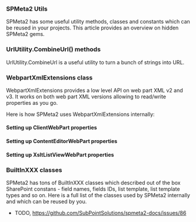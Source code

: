 ﻿---
Title: Utils
FileName: utils.html
---
### SPMeta2 Utils

SPMeta2 has some useful utility methods, classes and constants which can be reused in your projects. 
This article provides an overview on hidden SPMeta2 gems.

### UrlUtility.CombineUrl() methods

UrlUtility.CombineUrl is a useful utility to turn a bunch of strings into URL.

<a href="_samples/Utils-UrlConcatenation.sample-ref"></a>

### WebpartXmlExtensions class
WebpartXmlExtensions provides a low level API on web part XML v2 and v3. It works on both web part XML versions allowing to read/write properties as you go.

Here is how SPMeta2 uses WebpartXmlExtensions internally:

#### Setting up ClientWebPart properties
<a href="_samples/Utils-ClientWebPartSetup.sample-ref"></a>

#### Setting up ContentEditorWebPart properties
<a href="_samples/Utils-ContentEditorWebPartSetup.sample-ref"></a>

#### Setting up XsltListViewWebPart properties
<a href="_samples/Utils-XsltListViewWebPartSetup.sample-ref"></a>

### BuiltInXXX classes
SPMeta2 has tons of BuiltInXXX classes which described out of the box SharePoint constans - field names, fields IDs, list template, list template types and so on. Here is a full list of the classes used by SPMeta2 internally and which can be reused by you.

* TODO, https://github.com/SubPointSolutions/spmeta2-docs/issues/86